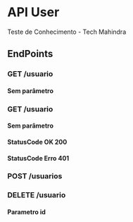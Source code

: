 # API User
Teste de Conhecimento - Tech Mahindra

## EndPoints

### GET /usuario
#### Sem parâmetro

### GET /usuario
#### Sem parâmetro

#### StatusCode OK 200
#### StatusCode Erro 401
### POST /usuarios

### DELETE /usuario
#### Parametro id
